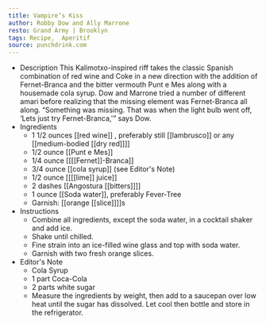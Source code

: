 ```yaml
---
title: Vampire’s Kiss
author: Robby Dow and Ally Marrone
resto: Grand Army | Brooklyn
tags: Recipe,  Aperitif
source: punchdrink.com
---
```


- Description
  This Kalimotxo-inspired riff takes the classic Spanish combination of red wine and Coke in a new direction with the addition of Fernet-Branca and the bitter vermouth Punt e Mes along with a housemade cola syrup. Dow and Marrone tried a number of different amari before realizing that the missing element was Fernet-Branca all along. “Something was missing. That was when the light bulb went off, ‘Lets just try Fernet-Branca,'” says Dow.
- Ingredients
  * 1 1/2 ounces [[red wine]] , preferably still [[lambrusco]] or any [[medium-bodied [[dry red]]]]
  * 1/2 ounce [[Punt e Mes]] 
  * 1/4 ounce [[[[Fernet]]-Branca]] 
  * 3/4 ounce [[cola syrup]] (see Editor's Note)
  * 1/2 ounce [[[[lime]] juice]] 
  * 2 dashes [[Angostura [[bitters]]]] 
  * 1 ounce [[Soda water]], preferably Fever-Tree
  * Garnish: [[orange [[slice]]]]s
- Instructions
  * Combine all ingredients, except the soda water, in a cocktail shaker and add ice.
  * Shake until chilled.
  * Fine strain into an ice-filled wine glass and top with soda water.
  * Garnish with two fresh orange slices.
- Editor's Note
  * Cola Syrup
  * 1 part Coca-Cola
  * 2 parts white sugar
  * Measure the ingredients by weight, then add to a saucepan over low heat until the sugar has dissolved. Let cool then bottle and store in the refrigerator.